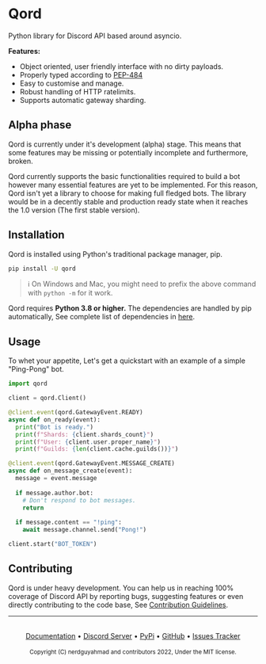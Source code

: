 # Qord
Python library for Discord API based around asyncio.

**Features:**

- Object oriented, user friendly interface with no dirty payloads.
- Properly typed according to [PEP-484](https://www.python.org/dev/peps/pep-0484/)
- Easy to customise and manage.
- Robust handling of HTTP ratelimits.
- Supports automatic gateway sharding.

## Alpha phase
Qord is currently under it's development (alpha) stage. This means that some features may be missing or potentially incomplete and furthermore, broken.

Qord currently supports the basic functionalities required to build a bot however many essential features are yet to be implemented. For this reason, Qord isn't yet a library to choose for making full fledged bots. The library would be in a decently stable and production ready state when it reaches the 1.0 version (The first stable version).

## Installation
Qord is installed using Python's traditional package manager, pip.
```bash
pip install -U qord
```
> ℹ️ On Windows and Mac, you might need to prefix the above command with `python -m` for it work.

Qord requires **Python 3.8 or higher.** The dependencies are handled by pip automatically, See complete list of dependencies in [here](https://github.com/nerdguyahmad/qord/blob/main/requirements.txt).

## Usage
To whet your appetite, Let's get a quickstart with an example of a simple "Ping-Pong" bot.
```py
import qord

client = qord.Client()

@client.event(qord.GatewayEvent.READY)
async def on_ready(event):
  print("Bot is ready.")
  print(f"Shards: {client.shards_count}")
  print(f"User: {client.user.proper_name}")
  print(f"Guilds: {len(client.cache.guilds())}")

@client.event(qord.GatewayEvent.MESSAGE_CREATE)
async def on_message_create(event):
  message = event.message
	
  if message.author.bot:
    # Don't respond to bot messages.
    return
	
  if message.content == "!ping":
    await message.channel.send("Pong!")

client.start("BOT_TOKEN")
```

## Contributing
Qord is under heavy development. You can help us in reaching 100% coverage of Discord API by reporting bugs, suggesting features or even directly contributing to the code base, See [Contribution Guidelines](https://github.com/nerdguyahmad/qord/blob/main/CONTRIBUTING.MD).

----

<br>
<div align="center">
  <a href="https://qord.rtfd.io">Documentation</a> • <a href="https://discord.gg/nE9cGtzayA">Discord Server</a> • <a href="https://pypi.org/project/qord">PyPi</a> 
  • <a href="https://github.com/nerdguyahmad/qord">GitHub</a> • <a href="https://github.com/nerdguyahmad/qord/issues">Issues Tracker</a>
  <br><br>
  <sup>Copyright (C) nerdguyahmad and contributors 2022, Under the MIT license.</sup>
</p>
